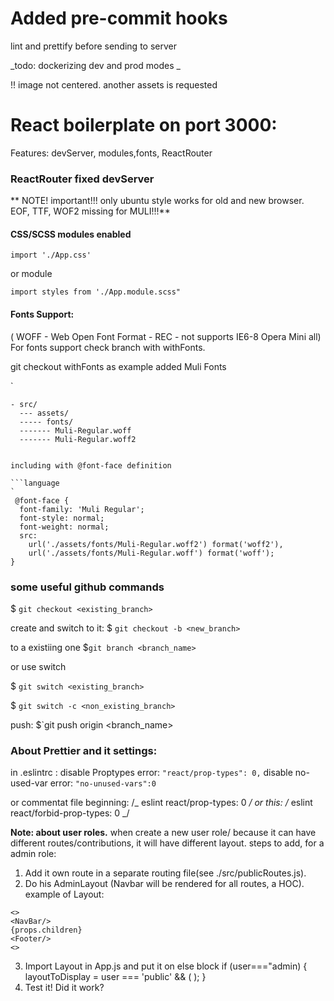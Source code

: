 # Added pre-commit hooks

lint and prettify before sending to server

_todo: dockerizing dev and prod modes
_

!! image not centered. another assets is requested

# React boilerplate on port 3000:

Features: devServer, modules,fonts, ReactRouter

### ReactRouter fixed devServer

**
NOTE! important!!!
only ubuntu style works for old and new browser.
EOF, TTF, WOF2 missing for MULI!!!**

#### CSS/SCSS modules enabled

`import './App.css'`

or module

`import styles from './App.module.scss"`

#### Fonts Support:

( WOFF - Web Open Font Format - REC - not supports IE6-8 Opera Mini all)
For fonts support check branch with withFonts.

git checkout withFonts
as example added Muli Fonts

`

````language
- src/
  --- assets/
  ----- fonts/
  ------- Muli-Regular.woff
  ------- Muli-Regular.woff2


including with @font-face definition

```language
`
 @font-face {
  font-family: 'Muli Regular';
  font-style: normal;
  font-weight: normal;
  src:
    url('./assets/fonts/Muli-Regular.woff2') format('woff2'),
    url('./assets/fonts/Muli-Regular.woff') format('woff');
}
````

### some useful github commands

\$ `git checkout <existing_branch>`

create and switch to it:
\$ `git checkout -b <new_branch>`

to a existiing one
\$`git branch <branch_name>`

or use switch

\$ `git switch <existing_branch>`

\$ `git switch -c <non_existing_branch>`

push: \$`git push origin <branch_name>

### About Prettier and it settings:

in .eslintrc :
disable Proptypes error:
`"react/prop-types": 0,`
disable no-used-var error:
`"no-unused-vars":0`

or commentat file beginning:
/_ eslint react/prop-types: 0 _/
or this:
/_ eslint react/forbid-prop-types: 0 _/

**Note: about user roles.**
when create a new user role/ because it can have different routes/contributions, it will have different layout.
steps to add, for a admin role:

1. Add it own route in a separate routing file(see ./src/publicRoutes.js).
2. Do his AdminLayout (Navbar will be rendered for all routes, a HOC). example of Layout:

```
<>
<NavBar/>
{props.children}
<Footer/>
<>
```

3. Import Layout in App.js and put it on else block
   if (user==="admin) {
   layoutToDisplay = user === 'public' && (
   <AdminLayout>
   <AdminRenderRoutes routes={ADMINROUTES} />
   </AdminLayout>
   );
   }
4. Test it! Did it work?
